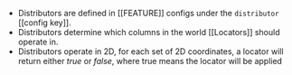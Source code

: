 - Distributors are defined in [[FEATURE]] configs under the `distributor` [[config key]].
- Distributors determine which columns in the world [[Locators]] should operate in.
- Distributors operate in 2D, for each set of 2D coordinates, a locator will return either *true* or *false*, where true means the locator will be applied